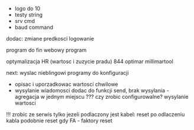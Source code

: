 - logo do 10
- testy string
- srv cmd
- baud command



dodac:
zmiane predkosci
logowanie




program do fin webowy
program 


optymalizacja HR (wartosc i zuzycie pradu)
844
optimar
millimartool


next:
wyslac nieblingowi programy do konfiguracji
- opisac i uporzadkowac wartosci chwilowe
- wysylanie wiadomosci dodac do funkcji send, brak wysylania - agregacja w jednym miejscu ???
czy zrobic configurowalne? wysylanie wartosci

!!! zrobic ze serwis tylko jezeli podlaczony jest kabel: reset po odlaczeniu kabla
podobnie reset gdy FA - faktory reset